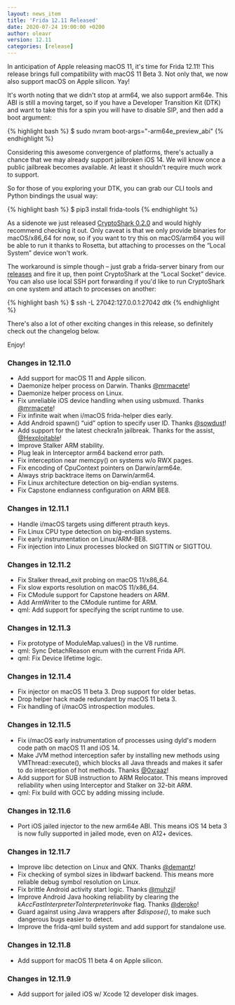 ```yaml
---
layout: news_item
title: 'Frida 12.11 Released'
date: 2020-07-24 19:00:00 +0200
author: oleavr
version: 12.11
categories: [release]
---
```


In anticipation of Apple releasing macOS 11, it's time for Frida 12.11! This
release brings full compatibility with macOS 11 Beta 3. Not only that, we now
also support macOS on Apple silicon. Yay!

It's worth noting that we didn't stop at arm64, we also support arm64e. This ABI
is still a moving target, so if you have a Developer Transition Kit (DTK) and
want to take this for a spin you will have to disable SIP, and then add a boot
argument:

{% highlight bash %}
$ sudo nvram boot-args="-arm64e_preview_abi"
{% endhighlight %}

Considering this awesome convergence of platforms, there's actually a chance
that we may already support jailbroken iOS 14. We will know once a public
jailbreak becomes available. At least it shouldn't require much work to support.

So for those of you exploring your DTK, you can grab our CLI tools and Python
bindings the usual way:

{% highlight bash %}
$ pip3 install frida-tools
{% endhighlight %}

As a sidenote we just released [CryptoShark 0.2.0][] and would highly recommend
checking it out. Only caveat is that we only provide binaries for macOS/x86_64
for now, so if you want to try this on macOS/arm64 you will be able to run it
thanks to Rosetta, but attaching to processes on the “Local System” device
won't work.

The workaround is simple though – just grab a frida-server binary from our
[releases][] and fire it up, then point CryptoShark at the “Local Socket”
device. You can also use local SSH port forwarding if you'd like to run
CryptoShark on one system and attach to processes on another:

{% highlight bash %}
$ ssh -L 27042:127.0.0.1:27042 dtk
{% endhighlight %}

There's also a lot of other exciting changes in this release, so definitely
check out the changelog below.

Enjoy!


### Changes in 12.11.0

- Add support for macOS 11 and Apple silicon.
- Daemonize helper process on Darwin. Thanks [@mrmacete][]!
- Daemonize helper process on Linux.
- Fix unreliable iOS device handling when using usbmuxd. Thanks [@mrmacete][]!
- Fix infinite wait when i/macOS frida-helper dies early.
- Add Android spawn() “uid” option to specify user ID. Thanks [@sowdust][]!
- Add support for the latest checkra1n jailbreak. Thanks for the assist,
  [@Hexploitable][]!
- Improve Stalker ARM stability.
- Plug leak in Interceptor arm64 backend error path.
- Fix interception near memcpy() on systems w/o RWX pages.
- Fix encoding of CpuContext pointers on Darwin/arm64e.
- Always strip backtrace items on Darwin/arm64.
- Fix Linux architecture detection on big-endian systems.
- Fix Capstone endianness configuration on ARM BE8.

### Changes in 12.11.1

- Handle i/macOS targets using different ptrauth keys.
- Fix Linux CPU type detection on big-endian systems.
- Fix early instrumentation on Linux/ARM-BE8.
- Fix injection into Linux processes blocked on SIGTTIN or SIGTTOU.

### Changes in 12.11.2

- Fix Stalker thread_exit probing on macOS 11/x86_64.
- Fix slow exports resolution on macOS 11/x86_64.
- Fix CModule support for Capstone headers on ARM.
- Add ArmWriter to the CModule runtime for ARM.
- qml: Add support for specifying the script runtime to use.

### Changes in 12.11.3

- Fix prototype of ModuleMap.values() in the V8 runtime.
- qml: Sync DetachReason enum with the current Frida API.
- qml: Fix Device lifetime logic.

### Changes in 12.11.4

- Fix injector on macOS 11 beta 3. Drop support for older betas.
- Drop helper hack made redundant by macOS 11 beta 3.
- Fix handling of i/macOS introspection modules.

### Changes in 12.11.5

- Fix i/macOS early instrumentation of processes using dyld's modern code path
  on macOS 11 and iOS 14.
- Make JVM method interception safer by installing new methods using
  VMThread::execute(), which blocks all Java threads and makes it safer to do
  interception of hot methods. Thanks [@0xraaz][]!
- Add support for SUB instruction to ARM Relocator. This means improved
  reliability when using Interceptor and Stalker on 32-bit ARM.
- qml: Fix build with GCC by adding missing include.

### Changes in 12.11.6

- Port iOS jailed injector to the new arm64e ABI. This means iOS 14 beta 3 is
  now fully supported in jailed mode, even on A12+ devices.

### Changes in 12.11.7

- Improve libc detection on Linux and QNX. Thanks [@demantz][]!
- Fix checking of symbol sizes in libdwarf backend. This means more reliable
  debug symbol resolution on Linux.
- Fix brittle Android activity start logic. Thanks [@muhzii][]!
- Improve Android Java hooking reliability by clearing the
  *kAccFastInterpreterToInterpreterInvoke* flag. Thanks [@deroko][]!
- Guard against using Java wrappers after *$dispose()*, to make such dangerous
  bugs easier to detect.
- Improve the frida-qml build system and add support for standalone use.

### Changes in 12.11.8

- Add support for macOS 11 beta 4 on Apple silicon.

### Changes in 12.11.9

- Add support for jailed iOS w/ Xcode 12 developer disk images.


[CryptoShark 0.2.0]: https://github.com/frida/cryptoshark/releases/tag/0.2.0
[releases]: https://github.com/frida/frida/releases
[@mrmacete]: https://twitter.com/bezjaje
[@sowdust]: https://github.com/sowdust
[@Hexploitable]: https://twitter.com/Hexploitable
[@0xraaz]: https://twitter.com/0xraaz
[@demantz]: https://github.com/demantz
[@muhzii]: https://github.com/muhzii
[@deroko]: https://github.com/deroko
